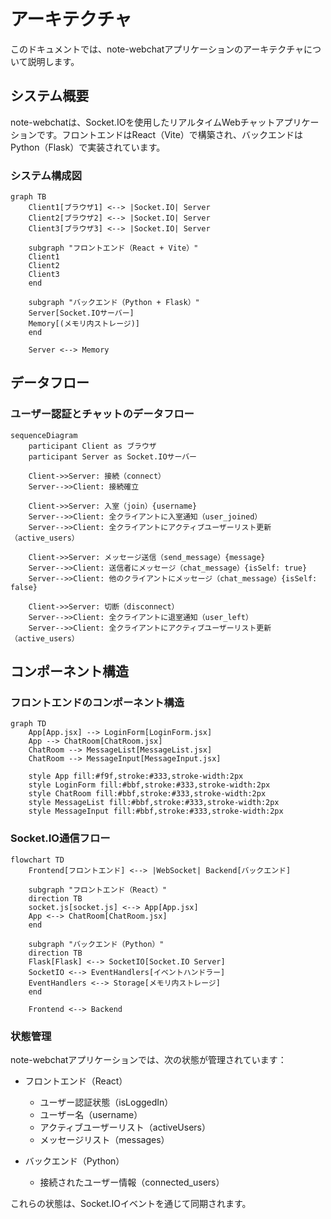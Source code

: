 # アーキテクチャ

このドキュメントでは、note-webchatアプリケーションのアーキテクチャについて説明します。

## システム概要

note-webchatは、Socket.IOを使用したリアルタイムWebチャットアプリケーションです。フロントエンドはReact（Vite）で構築され、バックエンドはPython（Flask）で実装されています。

### システム構成図

```mermaid
graph TB
    Client1[ブラウザ1] <--> |Socket.IO| Server
    Client2[ブラウザ2] <--> |Socket.IO| Server
    Client3[ブラウザ3] <--> |Socket.IO| Server
    
    subgraph "フロントエンド（React + Vite）"
    Client1
    Client2
    Client3
    end
    
    subgraph "バックエンド（Python + Flask）"
    Server[Socket.IOサーバー]
    Memory[(メモリ内ストレージ)]
    end
    
    Server <--> Memory
```

## データフロー

### ユーザー認証とチャットのデータフロー

```mermaid
sequenceDiagram
    participant Client as ブラウザ
    participant Server as Socket.IOサーバー
    
    Client->>Server: 接続（connect）
    Server-->>Client: 接続確立
    
    Client->>Server: 入室（join）{username}
    Server-->>Client: 全クライアントに入室通知（user_joined）
    Server-->>Client: 全クライアントにアクティブユーザーリスト更新（active_users）
    
    Client->>Server: メッセージ送信（send_message）{message}
    Server-->>Client: 送信者にメッセージ（chat_message）{isSelf: true}
    Server-->>Client: 他のクライアントにメッセージ（chat_message）{isSelf: false}
    
    Client->>Server: 切断（disconnect）
    Server-->>Client: 全クライアントに退室通知（user_left）
    Server-->>Client: 全クライアントにアクティブユーザーリスト更新（active_users）
```

## コンポーネント構造

### フロントエンドのコンポーネント構造

```mermaid
graph TD
    App[App.jsx] --> LoginForm[LoginForm.jsx]
    App --> ChatRoom[ChatRoom.jsx]
    ChatRoom --> MessageList[MessageList.jsx]
    ChatRoom --> MessageInput[MessageInput.jsx]
    
    style App fill:#f9f,stroke:#333,stroke-width:2px
    style LoginForm fill:#bbf,stroke:#333,stroke-width:2px
    style ChatRoom fill:#bbf,stroke:#333,stroke-width:2px
    style MessageList fill:#bbf,stroke:#333,stroke-width:2px
    style MessageInput fill:#bbf,stroke:#333,stroke-width:2px
```

### Socket.IO通信フロー

```mermaid
flowchart TD
    Frontend[フロントエンド] <--> |WebSocket| Backend[バックエンド]
    
    subgraph "フロントエンド（React）"
    direction TB
    socket.js[socket.js] <--> App[App.jsx]
    App <--> ChatRoom[ChatRoom.jsx]
    end
    
    subgraph "バックエンド（Python）"
    direction TB
    Flask[Flask] <--> SocketIO[Socket.IO Server]
    SocketIO <--> EventHandlers[イベントハンドラー]
    EventHandlers <--> Storage[メモリ内ストレージ]
    end
    
    Frontend <--> Backend
```

### 状態管理

note-webchatアプリケーションでは、次の状態が管理されています：

- フロントエンド（React）
  - ユーザー認証状態（isLoggedIn）
  - ユーザー名（username）
  - アクティブユーザーリスト（activeUsers）
  - メッセージリスト（messages）

- バックエンド（Python）
  - 接続されたユーザー情報（connected_users）

これらの状態は、Socket.IOイベントを通じて同期されます。
